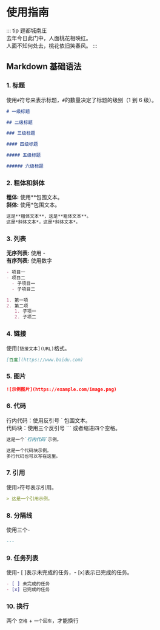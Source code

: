# 使用指南

::: tip 题都城南庄  
去年今日此门中，人面桃花相映红。  
人面不知何处去，桃花依旧笑春风。
:::

## Markdown 基础语法

### 1. 标题

使用`#`符号来表示标题，`#`的数量决定了标题的级别（1 到 6 级）。

```md
# 一级标题

## 二级标题

### 三级标题

#### 四级标题

##### 五级标题

###### 六级标题
```

### 2. 粗体和斜体

**粗体:** 使用**包围文本。  
**斜体:** 使用*包围文本。

```md
这是**粗体文本**，这是**粗体文本**。
这是*斜体文本*，这是*斜体文本*。
```

### 3. 列表

**无序列表:** 使用 -  
**有序列表:** 使用数字

```md
- 项目一
- 项目二
  - 子项目一
  - 子项目二

1. 第一项
2. 第二项
   1. 子项一
   2. 子项二
```

### 4. 链接

使用`[链接文本](URL)`格式。

```md
[百度](https://www.baidu.com)
```

### 5. 图片

```md
![示例图片](https://example.com/image.png)
```

### 6. 代码

行内代码：使用反引号 ` 包围文本。  
代码块：使用三个反引号 ``` 或者缩进四个空格。

```md
这是一个`行内代码`示例。

这是一个代码块示例。
多行代码也可以写在这里。
```

### 7. 引用

使用`>`符号表示引用。

```md
> 这是一个引用示例。
```

### 8. 分隔线

使用三个-

```md
---
```

### 9. 任务列表

使用- [ ]表示未完成的任务，- [x]表示已完成的任务。

```md
- [ ] 未完成的任务
- [x] 已完成的任务
```

### 10. 换行

两个 `空格` + `一个回车`，才能换行
